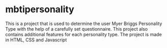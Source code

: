 # mbtipersonality
This is a project that is used to determine the user Myer Briggs Personality Type with the help of a carefully set questionnaire. This project also contains additional features for each personality type. 
The project is made in HTML, CSS and Javascript 
